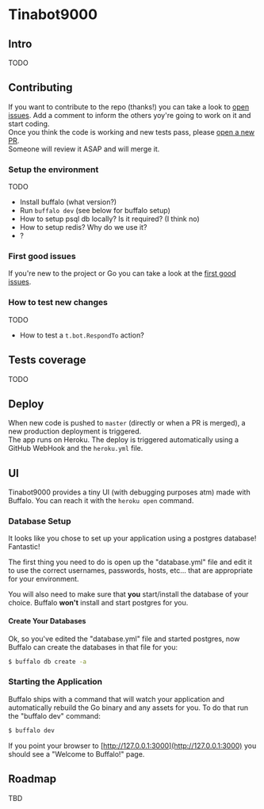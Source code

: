 # Tinabot9000

## Intro

TODO

## Contributing

If you want to contribute to the repo (thanks!) you can take a look to [open issues](https://github.com/develersrl/lunches/issues).
Add a comment to inform the others yoy're going to work on it and start coding.  
Once you think the code is working and new tests pass, please [open a new PR](https://github.com/develersrl/lunches/compare).  
Someone will review it ASAP and will merge it.

### Setup the environment

TODO

* Install buffalo (what version?)
* Run `buffalo dev` (see below for buffalo setup)
* How to setup psql db locally? Is it required? (I think no)
* How to setup redis? Why do we use it?
* ?

### First good issues

If you're new to the project or Go you can take a look at the [first good issues](https://github.com/develersrl/lunches/issues?q=is%3Aissue+is%3Aopen+label%3A%22good+first+issue%22).

### How to test new changes

TODO

* How to test a `t.bot.RespondTo` action?

## Tests coverage

TODO

## Deploy

When new code is pushed to `master` (directly or when a PR is merged), a new production deployment is triggered.  
The app runs on Heroku. The deploy is triggered automatically using a GitHub WebHook and the `heroku.yml` file.

## UI

Tinabot9000 provides a tiny UI (with debugging purposes atm) made with Buffalo.
You can reach it with the `heroku open` command.

### Database Setup

It looks like you chose to set up your application using a postgres database! Fantastic!

The first thing you need to do is open up the "database.yml" file and edit it to use the correct usernames, passwords, hosts, etc... that are appropriate for your environment.

You will also need to make sure that **you** start/install the database of your choice. Buffalo **won't** install and start postgres for you.

#### Create Your Databases

Ok, so you've edited the "database.yml" file and started postgres, now Buffalo can create the databases in that file for you:

```bash
$ buffalo db create -a
```

### Starting the Application

Buffalo ships with a command that will watch your application and automatically rebuild the Go binary and any assets for you. To do that run the "buffalo dev" command:

```bash
$ buffalo dev
```

If you point your browser to [http://127.0.0.1:3000](http://127.0.0.1:3000) you should see a "Welcome to Buffalo!" page.

## Roadmap

TBD
